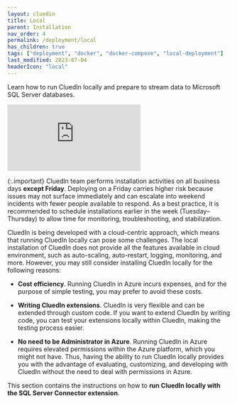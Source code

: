 ```yaml
---
layout: cluedin
title: Local
parent: Installation
nav_order: 4
permalink: /deployment/local
has_children: true
tags: ["deployment", "docker", "docker-compose", "local-deployment"]
last_modified: 2023-07-04
headerIcon: "local"
---
```


Learn how to run CluedIn locally and prepare to stream data to Microsoft SQL Server databases.

<div class="videoFrame">
<iframe src="https://player.vimeo.com/video/842179773?badge=0&amp;autopause=0&amp;player_id=0&amp;app_id=58479" frameborder="0" allow="autoplay; fullscreen; picture-in-picture" allowfullscreen title="AMA_installation_overview_video_upd"></iframe>
</div>

{:.important}
CluedIn team performs installation activities on all business days **except Friday**. Deploying on a Friday carries higher risk because issues may not surface immediately and can escalate into weekend incidents with fewer people available to respond. As a best practice, it is recommended to schedule installations earlier in the week (Tuesday–Thursday) to allow time for monitoring, troubleshooting, and stabilization.

CluedIn is being developed with a cloud-centric approach, which means that running CluedIn locally can pose some challenges. The local installation of CluedIn does not provide all the features available in cloud environment, such as auto-scaling, auto-restart, logging, monitoring, and more. However, you may still consider installing CluedIn locally for the following reasons:

- **Cost efficiency**. Running CluedIn in Azure incurs expenses, and for the purpose of simple testing, you may prefer to avoid these costs.

- **Writing CluedIn extensions**. CluedIn is very flexible and can be extended through custom code. If you want to extend CluedIn by writing code, you can test your extensions locally within CluedIn, making the testing process easier.

- **No need to be Administrator in Azure**. Running CluedIn in Azure requires elevated permissions within the Azure platform, which you might not have. Thus, having the ability to run CluedIn locally provides you with the advantage of evaluating, customizing, and developing with CluedIn without the need to deal with permissions in Azure.

This section contains the instructions on how to **run CluedIn locally with the SQL Server Connector extension**.